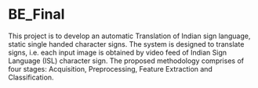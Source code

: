 # BE_Final
This project is to develop an automatic Translation of Indian sign language, static single handed character signs. The system is designed to translate signs, i.e. each input image is obtained by video feed of Indian Sign Language (ISL) character sign. The proposed methodology comprises of four stages: Acquisition, Preprocessing, Feature Extraction and Classification.
